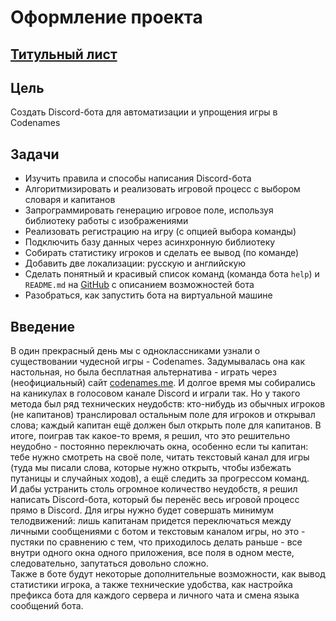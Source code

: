 # Оформление проекта
## [Титульный лист](https://github.com/KruASe76/workbook-10/raw/main/Проект/Титульный%20лист.doc)

## Цель
Создать Discord-бота для автоматизации и упрощения игры в Codenames

## Задачи
- Изучить правила и способы написания Discord-бота
- Алгоритмизировать и реализовать игровой процесс с выбором словаря и капитанов
- Запрограммировать генерацию игровое поле, используя библиотеку работы с изображениями
- Реализовать регистрацию на игру (с опцией выбора команды)
- Подключить базу данных через асинхронную библиотеку
- Собирать статистику игроков и сделать ее вывод (по команде)
- Добавить две локализации: русскую и английскую
- Сделать понятный и красивый список команд (команда бота `help`) и `README.md` на [GitHub](https://github.com/KruASe76/Codenames-bot) с описанием возможностей бота
- Разобраться, как запустить бота на виртуальной машине

## Введение
В один прекрасный день мы с одноклассниками узнали о существовании чудесной игры - Codenames. Задумывалась она как настольная, но была бесплатная альтернатива - играть через (неофициальный) сайт [codenames.me](https://codenames.me). И долгое время мы собирались на каникулах в голосовом канале Discord и играли так. Но у такого метода был ряд технических неудобств: кто-нибудь из обычных игроков (не капитанов) транслировал остальным поле для игроков и открывал слова; каждый капитан ещё должен был открыть поле для капитанов. В итоге, поиграв так какое-то время, я решил, что это решительно неудобно - постоянно переключать окна, особенно если ты капитан: тебе нужно смотреть на своё поле, читать текстовый канал для игры (туда мы писали слова, которые нужно открыть, чтобы избежать путаницы и случайных ходов), а ещё следить за прогрессом команд.  
И дабы устранить столь огромное количество неудобств, я решил написать Discord-бота, который бы перенёс весь игровой процесс прямо в Discord. Для игры нужно будет совершать минимум телодвижений: лишь капитанам придется переключаться между личными сообщениями с ботом и текстовым каналом игры, но это - пустяки по сравнению с тем, что приходилось делать раньше - все внутри одного окна одного приложения, все поля в одном месте, следовательно, запутаться довольно сложно.  
Также в боте будут некоторые дополнительные возможности, как вывод статистики игрока, а также технические удобства, как настройка префикса бота для каждого сервера и личного чата и смена языка сообщений бота.
